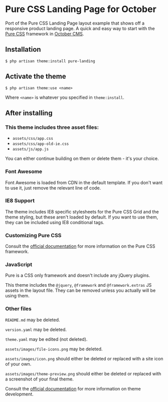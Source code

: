 # Pure CSS Landing Page for October

Port of the Pure CSS Landing Page layout example that shows off a responsive product landing page. A quick and easy way to start with the [Pure CSS](http://purecss.io) framework in [October CMS](https://github.com/octobercms/october).

## Installation

`$ php artisan theme:install pure-landing`

## Activate the theme

`$ php artisan theme:use <name>`

Where `<name>` is whatever you specified in `theme:install`.

## After installing

### This theme includes three asset files:
- `assets/css/app.css`
- `assets/css/app-old-ie.css`
- `assets/js/app.js`

You can either continue building on them or delete them - it's your choice.

### Font Awesome

Font Awesome is loaded from CDN in the default template. If you don't want to use it, just remove the relevant line of code.

### IE8 Support

The theme includes IE8 specific stylesheets for the Pure CSS Grid and the theme styling, but these aren't loaded by default. If you want to use them, they can be included using IE8 conditional tags.

### Customizing Pure CSS

Consult the [official documentation](http://purecss.io/) for more information on the Pure CSS framework.

### JavaScript

Pure is a CSS only framework and doesn't include any jQuery plugins.

This theme includes the `@jquery`, `@framework` and `@framework.extras` JS assets in the layout file. They can be removed unless you actually will be using them.

### Other files

`README.md` may be deleted.

`version.yaml` may be deleted.

`theme.yaml` may be edited (not deleted).

`assets/images/file-icons.png` may be deleted.

`assets/images/icon.png` should either be deleted or replaced with a site icon of your own.

`assets/images/theme-preview.png` should either be deleted or replaced with a screenshot of your final theme.

Consult the [official documentation](https://octobercms.com/docs/themes/development) for more information on theme development.
